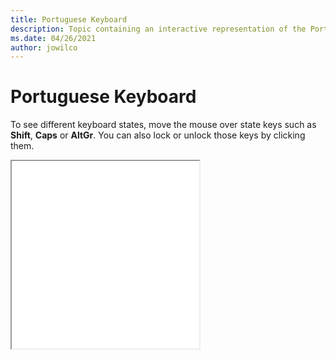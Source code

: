 ```yaml
--- 
title: Portuguese Keyboard 
description: Topic containing an interactive representation of the Portuguese Keyboard 
ms.date: 04/26/2021 
author: jowilco 
--- 
```

 
# Portuguese Keyboard 
 
To see different keyboard states, move the mouse over state keys such as **Shift**, **Caps** or **AltGr**. You can also lock or unlock those keys by clicking them. 
 
<iframe src="kbdpo.html" height="300"></iframe> 
